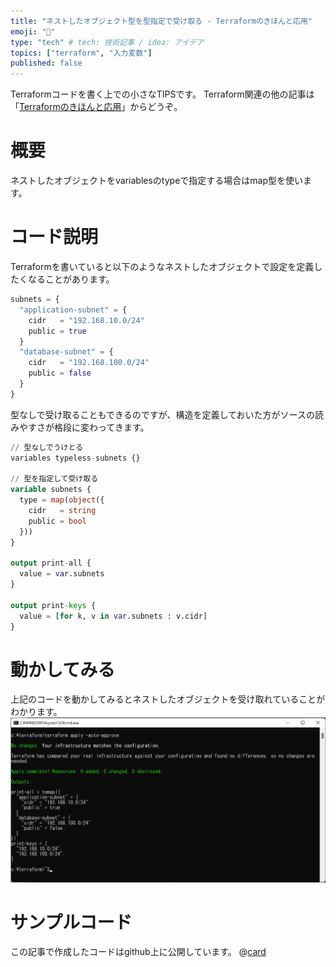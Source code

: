 ```yaml
---
title: "ネストしたオブジェクト型を型指定で受け取る - Terraformのきほんと応用"
emoji: "🐣"
type: "tech" # tech: 技術記事 / idea: アイデア
topics: ["terraform", "入力変数"]
published: false
---
```

Terraformコードを書く上での小さなTIPSです。
Terraform関連の他の記事は「[Terraformのきほんと応用](https://zenn.dev/sway/articles/terraform_index_list)」からどうぞ。

# 概要
ネストしたオブジェクトをvariablesのtypeで指定する場合はmap型を使います。

# コード説明
Terraformを書いていると以下のようなネストしたオブジェクトで設定を定義したくなることがあります。
```hcl:terraform.tfvars
subnets = {
  "application-subnet" = {
    cidr   = "192.168.10.0/24"
    public = true
  }
  "database-subnet" = {
    cidr   = "192.168.100.0/24"
    public = false
  }
}
```
型なしで受け取ることもできるのですが、構造を定義しておいた方がソースの読みやすさが格段に変わってきます。
```hcl:main.tf
// 型なしでうけとる
variables typeless-subnets {}

// 型を指定して受け取る
variable subnets {
  type = map(object({
    cidr   = string
    public = bool
  }))
}

output print-all {
  value = var.subnets
}

output print-keys {
  value = [for k, v in var.subnets : v.cidr]
}
```

# 動かしてみる
上記のコードを動かしてみるとネストしたオブジェクトを受け取れていることがわかります。
![run sample](/images/terraform_tips_nestobjarg/terraform_tips_nestobjarg_000.jpg)

# サンプルコード
この記事で作成したコードはgithub上に公開しています。
@[card](https://github.com/sway11466/zenn/tree/main/sample_codes/terraform_tips_nestobjarg])
